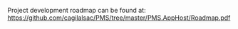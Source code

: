 Project development roadmap can be found at:
https://github.com/cagilalsac/PMS/tree/master/PMS.AppHost/Roadmap.pdf